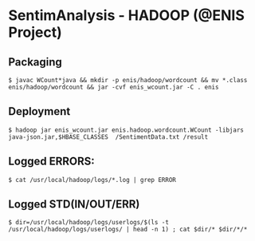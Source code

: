 # SentimAnalysis - HADOOP (@ENIS Project)

## Packaging
```
$ javac WCount*java && mkdir -p enis/hadoop/wordcount && mv *.class enis/hadoop/wordcount && jar -cvf enis_wcount.jar -C . enis
```
## Deployment
```
$ hadoop jar enis_wcount.jar enis.hadoop.wordcount.WCount -libjars java-json.jar,$HBASE_CLASSES  /SentimentData.txt /result
```
## Logged ERRORS:
```
$ cat /usr/local/hadoop/logs/*.log | grep ERROR
```
## Logged STD(IN/OUT/ERR)
```
$ dir=/usr/local/hadoop/logs/userlogs/$(ls -t /usr/local/hadoop/logs/userlogs/ | head -n 1) ; cat $dir/* $dir/*/*
```
